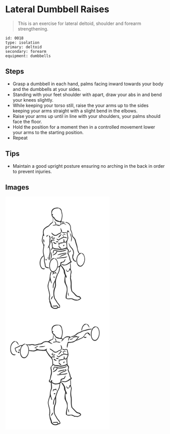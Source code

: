 # Lateral Dumbbell Raises
> This is an exercise for lateral deltoid, shoulder and forearm strengthening.

``` 
id: 0018 
type: isolation 
primary: deltoid 
secondary: forearm 
equipment: dumbbells 
``` 

## Steps

 - Grasp a dumbbell in each hand, palms facing inward towards your body and the dumbbells at your sides.
 - Standing with your feet shoulder with apart, draw your abs in and bend your knees slightly.
 - While keeping your torso still, raise the your arms up to the sides keeping your arms straight with a slight bend in the elbows.
 - Raise your arms up until in line with your shoulders, your palms should face the floor.
 - Hold the position for a moment then in a controlled movement lower your arms to the starting position.
 - Repeat

## Tips

 - Maintain a good upright posture ensuring no arching in the back in order to prevent injuries.

## Images

<svg width="328" height="275pt" viewBox="0 0 246 275" xmlns="http://www.w3.org/2000/svg"><g fill="#FFF"><path d="M0 0h246v275H0V0m108.86 36.03c.12 4.64-.18 10.01 3.66 13.38-.27 3.42.33 7.02-.76 10.3-2.2 1.77-4.79 3.12-6.56 5.38-1.33 1.37-2.26 3.34-4.23 3.91-3.68 1.3-6.66 3.91-9.5 6.5-3.08 3.41-2.61 8.32-2.28 12.56-1.4 5.2-2.81 10.51-2.77 15.95.01 5.27 4.96 9.54 3.59 14.95-1.42 6.62-1.7 13.64.36 20.16-5.42 2.52-7.76 8.48-8.83 13.99-.99 5.4.24 11.3 3.59 15.69 1.93 2.45 6.74 4.26 8.56.74-2.52-.02-5.54.26-7.32-1.94-3.85-4.49-3.94-11.03-2.76-16.53.79-4.51 3.75-8.08 7.25-10.82 1.75 5.14-.49 10.63 1.44 15.69 1.12 3.14.72 6.59 1.82 9.72 2.07 3.22 6.41 3.02 9.74 3.66-1.29-3.46-5.69-2.29-8.02-4.34-1.13-2.86-.56-6.15-1.75-9.03-.9-2.18-1.09-4.53-.86-6.86.68-6.57-2.8-12.63-2.8-19.15-.39-6.07 1.47-11.92 2.32-17.86-.43.33-1.3 1-1.74 1.33-1.06-4.1-3.67-8.02-2.85-12.42.49-2.97.84-5.96 1.28-8.93.89.27 1.76.56 2.64.89-.81-4.7-2.43-9.77-.49-14.39 2.62-3.88 6.87-6.13 10.92-8.21 3.16-3.19 6.11-6.61 9.68-9.38l.46.85c-.05-4.23.91-8.39.83-12.62 1.17 1.33 2.17 2.79 2.99 4.36 2.35 4.75 8.28 6.12 13.15 6.25.32 1.09.95 3.25 1.27 4.33-.83 1.16-1.73 2.27-2.66 3.36-2.64-1.09-5.43-1.73-8.29-1.71.91-3.77-2.44-6.33-4.32-9.12 1.17 3.05 2.26 6.15 3.72 9.08-2.73.55-5.45 1.17-8.12 2 3.5 1.75 7.15-1.1 10.77-.15 2.01.25 3.89 1.3 5.94 1.21 1.52-.73 2.57-2.13 3.64-3.38 2.38-.82 4.81-1.47 7.33-1.69 1.67 1.5 3.72 2.35 5.85 2.95-2.07-1.49-4.18-2.96-6.07-4.69-2.58.18-5.04 1-7.44 1.89-.03-1.38-.07-2.75-.12-4.12 3.06 1 6.31 1.78 9.49.75-2.52-1.37-5.49-1.22-8.23-1.74 1.41-3.78 2.02-7.79 2.63-11.75.82-5.17-1.3-10.13-2.07-15.16-2.18-5.77-9.54-6.56-14.8-5.52-4.8.61-9.25 4.67-9.28 9.68m32.39 25.18c7.27-.38 13.34 6.63 12.44 13.78-.6 3.57 1.75 6.47 2.71 9.71.8 2.29.51 4.77.89 7.13.83 3.38 3.95 5.36 5.69 8.2 1.65 3.04 2.18 6.49 3.16 9.76 1.38 4.69 3.21 9.29 3.79 14.18.7 3.77 1.6 8 4.62 10.65-4.44 3.35-6.04 9.03-6.45 14.34-.25 4.88.82 10.15 4.14 13.9 2.48 2.8 7.21 3.11 9.84.35 6.61-6.4 7.9-17.28 4.08-25.45-1.82-4.14-7.08-5.94-11.09-3.9-1.3-3.96-3.86-7.53-4-11.82-.2-6.2-3.08-11.8-4.17-17.83-.7-3.47-2.63-6.51-5.33-8.76-3.23-2.52-2.82-6.9-3.77-10.48-.62-3.42-3.12-6.35-2.7-9.96.14-3.39-.49-6.84-2.5-9.64-1.6-3.41-5.52-4.33-8.65-5.79-.9.55-1.79 1.1-2.7 1.63m-10.33 23.82c-3.59 1.06-6.71 3.02-9.84 4.96-4.86 2.36-8.44-2.5-11.96-4.98-.19 2.78 2.27 4.32 4.23 5.76 3.08 2.49 7.93 2.1 10.79-.54 1.87-1.8 4.5-2.18 6.74-3.33 1.52-1.67 2.21-3.88 3.18-5.89-1.01-2.53-2.04-5.06-3.53-7.35-.2 3.9 2.45 7.57.39 11.37m14.15.18c.42 4.65 2.49 9.13 1.83 13.84-.7 2.77-2.29 5.18-3.68 7.65-.72-.01-2.18-.01-2.91-.01-1.07-1.82-.18-6.28-2.89-6.49.49 2.61.63 5.28-.45 7.78-2.64.08-5.41-.18-7.78 1.23-1.4 1.02-2.75-.6-4.06-1.01.53 1.46 1 2.94 1.4 4.44l-1.46.24c1.07.78 2.16 1.54 3.25 2.29-.3-1.33-.61-2.66-.94-3.98 3.74-.86 7.73-.91 11.14-2.83 1.15-.64 2.43.26 3.62.4.48-.45 1.45-1.36 1.94-1.81.05 4.2.57 8.36 1.13 12.51-3.7 2.52-8.21 2.89-12.39 4.12-.46-.8-.89-1.61-1.3-2.43-2.37-1.69-4.08-4.05-6-6.18-.03 3.36 2.62 7.56 6.3 7.06-.73.52-1.46 1.04-2.19 1.55-5.65-1.93-12.33.09-17.23-3.93-.75-4.91-.06-10.22-2.86-14.65.51-.51 1.02-1.02 1.53-1.52 1.95-.06 3.91-.09 5.86-.06-.75-.87-1.5-1.74-2.26-2.61-1.5.83-3.13 1.14-4.8.7-.9.89-1.87 1.7-2.85 2.49 1.19 2.63 2.92 5.12 3.32 8.04.08 2.75.05 5.51.49 8.24-1.2 2.43-2.68 4.68-3.99 7.04 1.79-1.26 3.12-3.07 5.06-4.15-.17-.52-.5-1.56-.66-2.08 4.23 3.42 9.6 3.49 14.74 4.02 6.27 1.59 12.61-.57 18.55-2.48 1.12 1.18 2.3 2.31 3.51 3.4-.03 2.81-.64 5.55-1.17 8.29 2.15 4.18 4.22 8.51 4.88 13.21.16 2.16 1.4 3.95 2.27 5.86-4.15 2.21-7.42 6.09-12.2 7.03-3.26.82-6.4-.79-9.55-1.37 1.56 2.08 4.08 3.57 6.75 3.36 5.29 0 10.09-2.79 14.01-6.13.13 4.52.34 9.05.57 13.57-.48-.08-1.43-.24-1.91-.33-.61 2.3-1.13 4.78-2.9 6.52-3.07.19-4.14-3.17-5.68-5.19.63 2.21 1.17 4.64 2.88 6.31 3.44 1.35 5.65-2.46 6.96-4.98.96 2.06 2.56 4.19 1.82 6.6-1.4 4.65-1.1 9.52-1.71 14.28.84 5.3 2.01 10.62 1.47 16.04-.63 4.94.71 9.81 2.06 14.52 2.23 2.68 5.22 4.68 7.15 7.65 2.49 3.7 6.68 6.06 11.16 6.1.77 1.02 1.53 2.06 2.27 3.1-2.03 1.1-3.95 2.49-6.2 3.1-2.54-.24-5.08-.53-7.59-.96-2.72-1.02-5.31-2.87-8.36-2.52-3.32.33-6.7.87-9.94-.28-.1-3.92-.24-7.92.88-11.72 1.43-4.58 1.03-9.48.67-14.19-.19-3.31-2.27-6.04-3.34-9.08-1.28-5.36-1.8-10.9-1.07-16.38.45.94 1.36 2.82 1.81 3.75 1.25-1.94 1.38-4.32-.03-6.23-2.27-3.57-2.6-7.76-3.13-11.82-2.27-4.65-5.3-8.94-8.96-12.6.05-1.45.17-2.89.37-4.31.94-.76 2.01-1.33 3.04-1.96 4.88.51 6.31-4.97 7-8.75-1.69 2.01-3.11 4.24-4.39 6.52-2.49.5-4.9 1.27-7.29 2.09-.47 2.43-.34 4.99-1.18 7.32-1.6 1.51-3.68 2.37-5.55 3.48 1.1-6.07.85-12.97-3.13-18-1.57-2.25-4.56-2.35-6.93-3.2-7.05 2.88-10.07 11.19-9.97 18.32-.3 6.22 2.24 13.6 8.79 15.56-.36 2.25-.93 4.49-.88 6.79.56-1.14 1.1-2.29 1.61-3.45 1.81-.47 3.62-.96 5.42-1.5.77 1.09 1.63 2.12 2.58 3.07-.58-1.88-1.16-3.78-2.15-5.48-1.31.53-2.61 1.1-3.89 1.7-.68-.56-1.36-1.11-2.05-1.66 5.86-.49 8.88-6.33 10.47-11.31 1.4 0 2.81-.04 4.21-.11-1.02 4.51-1.37 9.34-3.8 13.4-3.46 5.56-4.65 12.12-7.15 18.1-1.77 3.4-3.94 6.75-4.31 10.67-.21 2.69-1.21 5.81.73 8.11.87-5.28.45-10.93 3.67-15.55.17 3.51.95 7.13-.03 10.6-.88 3.4-2.93 6.46-3.16 10.02-.47 5.34-.54 10.83 1.02 16.01.75 3.46 3.25 6.1 4.93 9.12 2.35 4.63 6.7 7.91 8.62 12.83-1.04.27-2.08.5-3.14.68-1.66-1.44-2.58-4.75-5.38-3.52-2.94.96-6.46-.67-8.9 1.65 3.57.74 7.18.43 10.77.12l1.68 2.04c-3.98 3-10.16 2.66-13.16-1.55-1.16-2.92-1.28-6.19-2.71-9.03-1.31-3.93-3.55-7.96-2.51-12.21 1.64-7.58-1.38-14.98-2.99-22.28-1.49-6.57.92-13.15 3.52-19.1 1.48 2.82 1.94 6.3 4.47 8.47-1.35-5.37-3.08-10.65-3.76-16.16.26-3.9 1.79-7.53 2.79-11.26-.37-.16-1.13-.49-1.51-.65-2.54 5.57-2.59 11.74-3.25 17.71-1.61 5.32-3.9 10.52-4.5 16.11.45 6.82 3.27 13.23 3.97 20.02.56 4.95-2.15 9.94.43 14.63-.96 3.75 2.22 6.64 2.53 10.21.24 2.14.43 4.68 2.49 5.92 4.16 3.58 11.4 4.77 15.6.71 1.4-.17 2.8-.35 4.2-.54.09-1.57.13-3.15.12-4.73-1.82-2.68-3.64-5.35-5.89-7.69-2-3.22-3.91-6.51-6.01-9.67-2.65-8.44-2.15-18.03 1.5-26.11 1.88-5.35-.18-11.09.88-16.55 1.02-4.58 2.68-9 4.19-13.41 3.23-4.68 4.95-10.22 5.14-15.9-.21-1.82.96-3.19 1.97-4.55 2.3 2.67 4.03 5.76 5.91 8.74 1.9 2.89.69 6.68 2.25 9.72.79 1.98 2.41 3.92 1.65 6.18-.96 4.43-1.19 8.97-1.23 13.49 1.34 5.04 5.09 9.24 5.48 14.58 1.48 8.14-3.46 15.73-2.16 23.92 3.17 2.58 7.24 2.29 11.06 1.86 4.45-.79 7.57 3.62 11.95 3.28 4.92.74 10.71-.87 13.46-5.26-1.18-1.56-2.24-3.26-3.81-4.47-2.3-.64-4.93-.46-6.83-2.14-3.78-2.85-6.15-7.18-10.2-9.75-3.54-9.18-.29-19.34-3.03-28.67-.81-2.31-.47-4.76.06-7.08-1.19-3.01.34-5.91.94-8.85.74-3.12-1.97-5.71-1.75-8.78.19-4.68-.09-9.37-.93-13.97 1.11-.62 2.22-1.24 3.33-1.87-.94-1.49-1.93-2.95-3.03-4.32-.57-6.01-3.64-11.28-5.34-16.97.2-2.41 1.64-4.68 1.07-7.13-.61-1.72-2.36-2.74-3.01-4.43-1.06-4.4-.91-8.97-.87-13.47-.05-3.56 2.16-6.59 2.88-9.99-.37-4.78-2.4-9.36-1.95-14.24 1.62-.79 3.31.48 4.96.68-1.44-1.89-3.09-3.64-4.15-5.78-.79 2.24-1.67 4.45-2.69 6.6m-11.05-2.19c1.05 4.98 7.68 2.53 10.97 1.36-1.94-1.4-4.17-.18-6.19.25-1.58-.58-3.15-1.2-4.78-1.61m18.89 2.5c-.23 5.03 3.91 9.23 2.84 14.28-.28 2.24-.52 4.49-.51 6.75 4.4-6.7.91-14.67-2.33-21.03m-14.26 2.95c-1.23.92-2.52 1.77-3.9 2.45.68.42 1.36.84 2.04 1.27.14.82.42 2.48.56 3.31-2.38.88-5.07 1.2-6.83 3.24-.55.11-1.65.32-2.2.42-.42.61-1.26 1.84-1.68 2.45-2.01-.83-3.95-1.83-5.95-2.69 1.05 2.49 3.33 3.88 5.81 4.63 1.32-1.74 3.08-2.99 5.08-3.85 2.15-1.14 4.5-1.83 6.67-2.93 2.78.27 5.53.67 8.2 1.51-1.5-3.03-4.91-3.16-7.87-2.91-.28-1.76-1.2-3.29-2.23-4.71 2.18-1.16 4.48-1.22 6.77-.33-.83-.74-1.66-1.49-2.49-2.24-.49.09-1.49.28-1.98.38m-14.4 8.54c1.52-.62 2.96-1.41 4.43-2.16 1.26-2.29 2.94-4.31 4.62-6.31-4.7.35-5.89 5.77-9.05 8.47m-26.56-5.3c-.25 1.16-.45 2.33-.6 3.51 1.73-1.56 3.51-3.05 5.12-4.74-1.53.31-3.09.58-4.52 1.23m7.18 6.34c-.37 3.31-.61 6.63-.36 9.97.59 5.24-3.78 9.3-3.83 14.45.56-.87 1.68-2.6 2.24-3.47 2.51 6.01 2.84 13.03.55 19.16-1.24 4.45-.27 9.76 2.89 13.22-.27-3.48-1.64-6.8-1.57-10.31.45-3.38 2.09-6.58 1.81-10.06.14-4.76-.98-9.41-2.58-13.86 1.53-3.42 2.06-7.16 3.25-10.69-.3-.44-.9-1.3-1.2-1.73.32-4.27 2.04-9.94-2.03-12.99-2.27 1.87 1.42 4.05.83 6.31m3.99-3.09l.28 2.87c2.76 1.59 5.84 1.37 8.8.51-.58-.58-1.16-1.16-1.74-1.73-2.37 1.2-5.23 1.02-6.44-1.7.73-.11 2.19-.34 2.92-.45-.18-.39-.55-1.16-.74-1.55-1.03.68-2.06 1.37-3.08 2.05M91.37 108.6c1.43-3.07 1.02-6.52-1.78-8.68.21 2.94.17 6.1 1.78 8.68m27.52-2.75c1.16.88 2.38 2.02 3.97 1.88 1.39-.26 2.04-1.69 2.9-2.63-2.29.23-4.59.46-6.87.75m2.36 5.02a107.98 107.98 0 0 1-7.74-4.29c-.17 3.79 4.65 6.29 7.74 4.29m31.26 6.73c2.22 3.12 5.29 5.69 6.86 9.26 1.21 3.16 1.44 6.61 1.02 9.94-.42-.11-1.28-.35-1.71-.47.39 2.24-.29 4.46-.35 6.69.25 2.04 1.08 3.95 1.81 5.86.72 2.87 4.03 3.48 5.87 5.45.47-.8.95-1.6 1.42-2.4-1.41-.54-2.83-1.06-4.26-1.54-.96-2.2-1.92-4.4-3.07-6.5.52-4.35 2.64-8.48 1.94-12.94-.11-4.5-2.87-8.25-5.77-11.44-3.09-2.93-4.14-7.24-6.68-10.58.56 3 1.56 5.94 2.92 8.67m-15.01-3.16c-1.12.6-.89 3.4.71 2.24 2.07-.83 1.42-4.67-.71-2.24m-13.65 13.15c-3.03-.82-6.05-1.71-9.14-2.33-1.27 3-3.32 6.25-1.71 9.53.76-2.68 1.55-5.36 2.68-7.92 1.89.59 3.78 1.14 5.67 1.7-1.1 5.29-6.59 6.9-10.33 9.88 5.08-.36 11.15-3.62 11.62-9.26 3.68.84 7.51 1.14 11.23.4 4.17-.89 9.01-1.4 11.58-5.28-6.81 2.69-14.26 4.67-21.6 3.28m26.07 4.78c2.09-1.46 5.16-2.64 5.3-5.58-2.42 1.13-4.54 2.93-5.3 5.58m-42.29-2.26c.27 6.31-.36 12.61-.29 18.91 2.48-4.33 2.24-9.38 1.91-14.18a9.814 9.814 0 0 0-1.62-4.73m22.82 4.56c-2.6.74-5.42 1.35-7.28 3.5 5.71-.86 11.16-3.09 16.91-3.66 1.67-.31 4.12.52 4.72-1.86-4.86-.1-9.67.81-14.35 2.02m-3.08 8.3c2.79-.91 5.25-2.56 7.95-3.67 3.28-1.46 6.87-2.31 9.76-4.54-6.42.88-13.24 3.32-17.71 8.21m-6.11 1.78c.16.34.48 1.03.64 1.38 6.71-.64 13.46-1.09 20.13-2.13 2.08-.09 3.42-1.81 4.86-3.06-8.34 2.45-17.09 2.51-25.63 3.81m-18.75 5.39c-.17-2.95-.57-5.89-1.28-8.76-1.13 3.02-.5 6.14 1.28 8.76m-6.72-2.97c-.78.92-.67 2.86.53 3.38 1.91-.11 1.41-4.28-.53-3.38m-18.57 5.1c.59.49.59.49 0 0m36.3 36.51c.06 3.31 3.27 2.23 5.15 1.21-1.69-.5-3.42-.87-5.15-1.21m35 37.22c-.99 3.08-.84 6.53 1.94 8.6-.33-1.53-.73-3.03-1.14-4.53-.03-1.4-.16-2.81-.8-4.07m-41.26 17.14c2.12-1.23 3.62-3.17 4.23-5.56.53-1 1.04-2.01 1.54-3.02-3.72 1.15-4.39 5.45-5.77 8.58z"/><path d="M113.68 30.7c3.56-3.31 8.74-3.27 13.3-3.09 1.64 1.54 3.53 2.92 4.63 4.93.79 2.47 1 5.07 1.65 7.57 1.39 4.58-.03 9.3-.94 13.82-.26 2.64-3.21 5-5.76 3.51-3.25-1.47-7.48-2.24-9.05-5.86-1.14-2.87-4.29-3.92-6.2-6.15.56-1.44 1.14-2.87 1.71-4.31-.7.11-2.1.35-2.8.47-.25-3.87.27-8.27 3.46-10.89zM172.33 139.39c1.77-2.8 4.82-4.28 7.55-5.95 2.25 1.66 4.77 3.33 5.73 6.11 2.48 6.41 1.74 14.19-2.21 19.87-1.66 2.21-4.35 4.51-7.31 3.62-4.1-1.55-6.06-6.04-6.33-10.16-.34-4.59.1-9.5 2.57-13.49zM115.44 145.68c2.39 1.54 4.98 3.13 6.08 5.9 2.54 5.76 2.12 12.7-.46 18.38-1.68 3.62-5.6 7.3-9.89 5.87-4.07-1.91-5.41-6.77-5.83-10.88-.22-4.6.56-9.45 3.05-13.39 1.67-2.67 4.46-4.25 7.05-5.88z"/></g><g fill="#333"><path d="M108.86 36.03c.03-5.01 4.48-9.07 9.28-9.68 5.26-1.04 12.62-.25 14.8 5.52.77 5.03 2.89 9.99 2.07 15.16-.61 3.96-1.22 7.97-2.63 11.75 2.74.52 5.71.37 8.23 1.74-3.18 1.03-6.43.25-9.49-.75.05 1.37.09 2.74.12 4.12 2.4-.89 4.86-1.71 7.44-1.89 1.89 1.73 4 3.2 6.07 4.69-2.13-.6-4.18-1.45-5.85-2.95-2.52.22-4.95.87-7.33 1.69-1.07 1.25-2.12 2.65-3.64 3.38-2.05.09-3.93-.96-5.94-1.21-3.62-.95-7.27 1.9-10.77.15 2.67-.83 5.39-1.45 8.12-2-1.46-2.93-2.55-6.03-3.72-9.08 1.88 2.79 5.23 5.35 4.32 9.12 2.86-.02 5.65.62 8.29 1.71.93-1.09 1.83-2.2 2.66-3.36-.32-1.08-.95-3.24-1.27-4.33-4.87-.13-10.8-1.5-13.15-6.25-.82-1.57-1.82-3.03-2.99-4.36.08 4.23-.88 8.39-.83 12.62l-.46-.85c-3.57 2.77-6.52 6.19-9.68 9.38-4.05 2.08-8.3 4.33-10.92 8.21-1.94 4.62-.32 9.69.49 14.39-.88-.33-1.75-.62-2.64-.89-.44 2.97-.79 5.96-1.28 8.93-.82 4.4 1.79 8.32 2.85 12.42.44-.33 1.31-1 1.74-1.33-.85 5.94-2.71 11.79-2.32 17.86 0 6.52 3.48 12.58 2.8 19.15-.23 2.33-.04 4.68.86 6.86 1.19 2.88.62 6.17 1.75 9.03 2.33 2.05 6.73.88 8.02 4.34-3.33-.64-7.67-.44-9.74-3.66-1.1-3.13-.7-6.58-1.82-9.72-1.93-5.06.31-10.55-1.44-15.69-3.5 2.74-6.46 6.31-7.25 10.82-1.18 5.5-1.09 12.04 2.76 16.53 1.78 2.2 4.8 1.92 7.32 1.94-1.82 3.52-6.63 1.71-8.56-.74-3.35-4.39-4.58-10.29-3.59-15.69 1.07-5.51 3.41-11.47 8.83-13.99-2.06-6.52-1.78-13.54-.36-20.16 1.37-5.41-3.58-9.68-3.59-14.95-.04-5.44 1.37-10.75 2.77-15.95-.33-4.24-.8-9.15 2.28-12.56 2.84-2.59 5.82-5.2 9.5-6.5 1.97-.57 2.9-2.54 4.23-3.91 1.77-2.26 4.36-3.61 6.56-5.38 1.09-3.28.49-6.88.76-10.3-3.84-3.37-3.54-8.74-3.66-13.38m4.82-5.33c-3.19 2.62-3.71 7.02-3.46 10.89.7-.12 2.1-.36 2.8-.47-.57 1.44-1.15 2.87-1.71 4.31 1.91 2.23 5.06 3.28 6.2 6.15 1.57 3.62 5.8 4.39 9.05 5.86 2.55 1.49 5.5-.87 5.76-3.51.91-4.52 2.33-9.24.94-13.82-.65-2.5-.86-5.1-1.65-7.57-1.1-2.01-2.99-3.39-4.63-4.93-4.56-.18-9.74-.22-13.3 3.09z"/><path d="M141.25 61.21c.91-.53 1.8-1.08 2.7-1.63 3.13 1.46 7.05 2.38 8.65 5.79 2.01 2.8 2.64 6.25 2.5 9.64-.42 3.61 2.08 6.54 2.7 9.96.95 3.58.54 7.96 3.77 10.48 2.7 2.25 4.63 5.29 5.33 8.76 1.09 6.03 3.97 11.63 4.17 17.83.14 4.29 2.7 7.86 4 11.82 4.01-2.04 9.27-.24 11.09 3.9 3.82 8.17 2.53 19.05-4.08 25.45-2.63 2.76-7.36 2.45-9.84-.35-3.32-3.75-4.39-9.02-4.14-13.9.41-5.31 2.01-10.99 6.45-14.34-3.02-2.65-3.92-6.88-4.62-10.65-.58-4.89-2.41-9.49-3.79-14.18-.98-3.27-1.51-6.72-3.16-9.76-1.74-2.84-4.86-4.82-5.69-8.2-.38-2.36-.09-4.84-.89-7.13-.96-3.24-3.31-6.14-2.71-9.71.9-7.15-5.17-14.16-12.44-13.78m31.08 78.18c-2.47 3.99-2.91 8.9-2.57 13.49.27 4.12 2.23 8.61 6.33 10.16 2.96.89 5.65-1.41 7.31-3.62 3.95-5.68 4.69-13.46 2.21-19.87-.96-2.78-3.48-4.45-5.73-6.11-2.73 1.67-5.78 3.15-7.55 5.95zM130.92 85.03c2.06-3.8-.59-7.47-.39-11.37 1.49 2.29 2.52 4.82 3.53 7.35-.97 2.01-1.66 4.22-3.18 5.89-2.24 1.15-4.87 1.53-6.74 3.33-2.86 2.64-7.71 3.03-10.79.54-1.96-1.44-4.42-2.98-4.23-5.76 3.52 2.48 7.1 7.34 11.96 4.98 3.13-1.94 6.25-3.9 9.84-4.96z"/><path d="M145.07 85.21c1.02-2.15 1.9-4.36 2.69-6.6 1.06 2.14 2.71 3.89 4.15 5.78-1.65-.2-3.34-1.47-4.96-.68-.45 4.88 1.58 9.46 1.95 14.24-.72 3.4-2.93 6.43-2.88 9.99-.04 4.5-.19 9.07.87 13.47.65 1.69 2.4 2.71 3.01 4.43.57 2.45-.87 4.72-1.07 7.13 1.7 5.69 4.77 10.96 5.34 16.97 1.1 1.37 2.09 2.83 3.03 4.32-1.11.63-2.22 1.25-3.33 1.87.84 4.6 1.12 9.29.93 13.97-.22 3.07 2.49 5.66 1.75 8.78-.6 2.94-2.13 5.84-.94 8.85-.53 2.32-.87 4.77-.06 7.08 2.74 9.33-.51 19.49 3.03 28.67 4.05 2.57 6.42 6.9 10.2 9.75 1.9 1.68 4.53 1.5 6.83 2.14 1.57 1.21 2.63 2.91 3.81 4.47-2.75 4.39-8.54 6-13.46 5.26-4.38.34-7.5-4.07-11.95-3.28-3.82.43-7.89.72-11.06-1.86-1.3-8.19 3.64-15.78 2.16-23.92-.39-5.34-4.14-9.54-5.48-14.58.04-4.52.27-9.06 1.23-13.49.76-2.26-.86-4.2-1.65-6.18-1.56-3.04-.35-6.83-2.25-9.72-1.88-2.98-3.61-6.07-5.91-8.74-1.01 1.36-2.18 2.73-1.97 4.55-.19 5.68-1.91 11.22-5.14 15.9-1.51 4.41-3.17 8.83-4.19 13.41-1.06 5.46 1 11.2-.88 16.55-3.65 8.08-4.15 17.67-1.5 26.11 2.1 3.16 4.01 6.45 6.01 9.67 2.25 2.34 4.07 5.01 5.89 7.69.01 1.58-.03 3.16-.12 4.73-1.4.19-2.8.37-4.2.54-4.2 4.06-11.44 2.87-15.6-.71-2.06-1.24-2.25-3.78-2.49-5.92-.31-3.57-3.49-6.46-2.53-10.21-2.58-4.69.13-9.68-.43-14.63-.7-6.79-3.52-13.2-3.97-20.02.6-5.59 2.89-10.79 4.5-16.11.66-5.97.71-12.14 3.25-17.71.38.16 1.14.49 1.51.65-1 3.73-2.53 7.36-2.79 11.26.68 5.51 2.41 10.79 3.76 16.16-2.53-2.17-2.99-5.65-4.47-8.47-2.6 5.95-5.01 12.53-3.52 19.1 1.61 7.3 4.63 14.7 2.99 22.28-1.04 4.25 1.2 8.28 2.51 12.21 1.43 2.84 1.55 6.11 2.71 9.03 3 4.21 9.18 4.55 13.16 1.55l-1.68-2.04c-3.59.31-7.2.62-10.77-.12 2.44-2.32 5.96-.69 8.9-1.65 2.8-1.23 3.72 2.08 5.38 3.52 1.06-.18 2.1-.41 3.14-.68-1.92-4.92-6.27-8.2-8.62-12.83-1.68-3.02-4.18-5.66-4.93-9.12-1.56-5.18-1.49-10.67-1.02-16.01.23-3.56 2.28-6.62 3.16-10.02.98-3.47.2-7.09.03-10.6-3.22 4.62-2.8 10.27-3.67 15.55-1.94-2.3-.94-5.42-.73-8.11.37-3.92 2.54-7.27 4.31-10.67 2.5-5.98 3.69-12.54 7.15-18.1 2.43-4.06 2.78-8.89 3.8-13.4-1.4.07-2.81.11-4.21.11-1.59 4.98-4.61 10.82-10.47 11.31.69.55 1.37 1.1 2.05 1.66 1.28-.6 2.58-1.17 3.89-1.7.99 1.7 1.57 3.6 2.15 5.48-.95-.95-1.81-1.98-2.58-3.07-1.8.54-3.61 1.03-5.42 1.5a89.87 89.87 0 0 1-1.61 3.45c-.05-2.3.52-4.54.88-6.79-6.55-1.96-9.09-9.34-8.79-15.56-.1-7.13 2.92-15.44 9.97-18.32 2.37.85 5.36.95 6.93 3.2 3.98 5.03 4.23 11.93 3.13 18 1.87-1.11 3.95-1.97 5.55-3.48.84-2.33.71-4.89 1.18-7.32 2.39-.82 4.8-1.59 7.29-2.09 1.28-2.28 2.7-4.51 4.39-6.52-.69 3.78-2.12 9.26-7 8.75-1.03.63-2.1 1.2-3.04 1.96-.2 1.42-.32 2.86-.37 4.31 3.66 3.66 6.69 7.95 8.96 12.6.53 4.06.86 8.25 3.13 11.82 1.41 1.91 1.28 4.29.03 6.23-.45-.93-1.36-2.81-1.81-3.75-.73 5.48-.21 11.02 1.07 16.38 1.07 3.04 3.15 5.77 3.34 9.08.36 4.71.76 9.61-.67 14.19-1.12 3.8-.98 7.8-.88 11.72 3.24 1.15 6.62.61 9.94.28 3.05-.35 5.64 1.5 8.36 2.52 2.51.43 5.05.72 7.59.96 2.25-.61 4.17-2 6.2-3.1-.74-1.04-1.5-2.08-2.27-3.1-4.48-.04-8.67-2.4-11.16-6.1-1.93-2.97-4.92-4.97-7.15-7.65-1.35-4.71-2.69-9.58-2.06-14.52.54-5.42-.63-10.74-1.47-16.04.61-4.76.31-9.63 1.71-14.28.74-2.41-.86-4.54-1.82-6.6-1.31 2.52-3.52 6.33-6.96 4.98-1.71-1.67-2.25-4.1-2.88-6.31 1.54 2.02 2.61 5.38 5.68 5.19 1.77-1.74 2.29-4.22 2.9-6.52.48.09 1.43.25 1.91.33-.23-4.52-.44-9.05-.57-13.57-3.92 3.34-8.72 6.13-14.01 6.13-2.67.21-5.19-1.28-6.75-3.36 3.15.58 6.29 2.19 9.55 1.37 4.78-.94 8.05-4.82 12.2-7.03-.87-1.91-2.11-3.7-2.27-5.86-.66-4.7-2.73-9.03-4.88-13.21.53-2.74 1.14-5.48 1.17-8.29a62.572 62.572 0 0 1-3.51-3.4c-5.94 1.91-12.28 4.07-18.55 2.48-5.14-.53-10.51-.6-14.74-4.02.16.52.49 1.56.66 2.08-1.94 1.08-3.27 2.89-5.06 4.15 1.31-2.36 2.79-4.61 3.99-7.04-.44-2.73-.41-5.49-.49-8.24-.4-2.92-2.13-5.41-3.32-8.04.98-.79 1.95-1.6 2.85-2.49 1.67.44 3.3.13 4.8-.7.76.87 1.51 1.74 2.26 2.61-1.95-.03-3.91 0-5.86.06-.51.5-1.02 1.01-1.53 1.52 2.8 4.43 2.11 9.74 2.86 14.65 4.9 4.02 11.58 2 17.23 3.93.73-.51 1.46-1.03 2.19-1.55-3.68.5-6.33-3.7-6.3-7.06 1.92 2.13 3.63 4.49 6 6.18.41.82.84 1.63 1.3 2.43 4.18-1.23 8.69-1.6 12.39-4.12-.56-4.15-1.08-8.31-1.13-12.51-.49.45-1.46 1.36-1.94 1.81-1.19-.14-2.47-1.04-3.62-.4-3.41 1.92-7.4 1.97-11.14 2.83.33 1.32.64 2.65.94 3.98-1.09-.75-2.18-1.51-3.25-2.29l1.46-.24c-.4-1.5-.87-2.98-1.4-4.44 1.31.41 2.66 2.03 4.06 1.01 2.37-1.41 5.14-1.15 7.78-1.23 1.08-2.5.94-5.17.45-7.78 2.71.21 1.82 4.67 2.89 6.49.73 0 2.19 0 2.91.01 1.39-2.47 2.98-4.88 3.68-7.65.66-4.71-1.41-9.19-1.83-13.84m-29.63 60.47c-2.59 1.63-5.38 3.21-7.05 5.88-2.49 3.94-3.27 8.79-3.05 13.39.42 4.11 1.76 8.97 5.83 10.88 4.29 1.43 8.21-2.25 9.89-5.87 2.58-5.68 3-12.62.46-18.38-1.1-2.77-3.69-4.36-6.08-5.9z"/><path d="M134.02 83.02c1.63.41 3.2 1.03 4.78 1.61 2.02-.43 4.25-1.65 6.19-.25-3.29 1.17-9.92 3.62-10.97-1.36zM152.91 85.52c3.24 6.36 6.73 14.33 2.33 21.03-.01-2.26.23-4.51.51-6.75 1.07-5.05-3.07-9.25-2.84-14.28zM138.65 88.47c.49-.1 1.49-.29 1.98-.38.83.75 1.66 1.5 2.49 2.24-2.29-.89-4.59-.83-6.77.33 1.03 1.42 1.95 2.95 2.23 4.71 2.96-.25 6.37-.12 7.87 2.91-2.67-.84-5.42-1.24-8.2-1.51-2.17 1.1-4.52 1.79-6.67 2.93-2 .86-3.76 2.11-5.08 3.85-2.48-.75-4.76-2.14-5.81-4.63 2 .86 3.94 1.86 5.95 2.69.42-.61 1.26-1.84 1.68-2.45.55-.1 1.65-.31 2.2-.42 1.76-2.04 4.45-2.36 6.83-3.24-.14-.83-.42-2.49-.56-3.31-.68-.43-1.36-.85-2.04-1.27 1.38-.68 2.67-1.53 3.9-2.45z"/><path d="M124.25 97.01c3.16-2.7 4.35-8.12 9.05-8.47-1.68 2-3.36 4.02-4.62 6.31-1.47.75-2.91 1.54-4.43 2.16zM97.69 91.71c1.43-.65 2.99-.92 4.52-1.23-1.61 1.69-3.39 3.18-5.12 4.74.15-1.18.35-2.35.6-3.51zM104.87 98.05c.59-2.26-3.1-4.44-.83-6.31 4.07 3.05 2.35 8.72 2.03 12.99.3.43.9 1.29 1.2 1.73-1.19 3.53-1.72 7.27-3.25 10.69 1.6 4.45 2.72 9.1 2.58 13.86.28 3.48-1.36 6.68-1.81 10.06-.07 3.51 1.3 6.83 1.57 10.31-3.16-3.46-4.13-8.77-2.89-13.22 2.29-6.13 1.96-13.15-.55-19.16-.56.87-1.68 2.6-2.24 3.47.05-5.15 4.42-9.21 3.83-14.45-.25-3.34-.01-6.66.36-9.97zM108.86 94.96c1.02-.68 2.05-1.37 3.08-2.05.19.39.56 1.16.74 1.55-.73.11-2.19.34-2.92.45 1.21 2.72 4.07 2.9 6.44 1.7.58.57 1.16 1.15 1.74 1.73-2.96.86-6.04 1.08-8.8-.51l-.28-2.87zM91.37 108.6c-1.61-2.58-1.57-5.74-1.78-8.68 2.8 2.16 3.21 5.61 1.78 8.68zM118.89 105.85c2.28-.29 4.58-.52 6.87-.75-.86.94-1.51 2.37-2.9 2.63-1.59.14-2.81-1-3.97-1.88zM121.25 110.87c-3.09 2-7.91-.5-7.74-4.29 2.52 1.53 5.1 2.97 7.74 4.29zM152.51 117.6a33.2 33.2 0 0 1-2.92-8.67c2.54 3.34 3.59 7.65 6.68 10.58 2.9 3.19 5.66 6.94 5.77 11.44.7 4.46-1.42 8.59-1.94 12.94 1.15 2.1 2.11 4.3 3.07 6.5 1.43.48 2.85 1 4.26 1.54-.47.8-.95 1.6-1.42 2.4-1.84-1.97-5.15-2.58-5.87-5.45-.73-1.91-1.56-3.82-1.81-5.86.06-2.23.74-4.45.35-6.69.43.12 1.29.36 1.71.47.42-3.33.19-6.78-1.02-9.94-1.57-3.57-4.64-6.14-6.86-9.26zM137.5 114.44c2.13-2.43 2.78 1.41.71 2.24-1.6 1.16-1.83-1.64-.71-2.24zM123.85 127.59c7.34 1.39 14.79-.59 21.6-3.28-2.57 3.88-7.41 4.39-11.58 5.28-3.72.74-7.55.44-11.23-.4-.47 5.64-6.54 8.9-11.62 9.26 3.74-2.98 9.23-4.59 10.33-9.88-1.89-.56-3.78-1.11-5.67-1.7-1.13 2.56-1.92 5.24-2.68 7.92-1.61-3.28.44-6.53 1.71-9.53 3.09.62 6.11 1.51 9.14 2.33z"/><path d="M149.92 132.37c.76-2.65 2.88-4.45 5.3-5.58-.14 2.94-3.21 4.12-5.3 5.58zM107.63 130.11a9.814 9.814 0 0 1 1.62 4.73c.33 4.8.57 9.85-1.91 14.18-.07-6.3.56-12.6.29-18.91zM130.45 134.67c4.68-1.21 9.49-2.12 14.35-2.02-.6 2.38-3.05 1.55-4.72 1.86-5.75.57-11.2 2.8-16.91 3.66 1.86-2.15 4.68-2.76 7.28-3.5zM127.37 142.97c4.47-4.89 11.29-7.33 17.71-8.21-2.89 2.23-6.48 3.08-9.76 4.54-2.7 1.11-5.16 2.76-7.95 3.67zM121.26 144.75c8.54-1.3 17.29-1.36 25.63-3.81-1.44 1.25-2.78 2.97-4.86 3.06-6.67 1.04-13.42 1.49-20.13 2.13-.16-.35-.48-1.04-.64-1.38zM102.51 150.14c-1.78-2.62-2.41-5.74-1.28-8.76.71 2.87 1.11 5.81 1.28 8.76zM95.79 147.17c1.94-.9 2.44 3.27.53 3.38-1.2-.52-1.31-2.46-.53-3.38zM77.22 152.27c.59.49.59.49 0 0zM113.52 188.78c1.73.34 3.46.71 5.15 1.21-1.88 1.02-5.09 2.1-5.15-1.21zM148.52 226c.64 1.26.77 2.67.8 4.07.41 1.5.81 3 1.14 4.53-2.78-2.07-2.93-5.52-1.94-8.6zM107.26 243.14c1.38-3.13 2.05-7.43 5.77-8.58-.5 1.01-1.01 2.02-1.54 3.02-.61 2.39-2.11 4.33-4.23 5.56z"/></g></svg>
<svg width="328" height="275pt" viewBox="0 0 246 275" xmlns="http://www.w3.org/2000/svg"><g fill="#FFF"><path d="M0 0h246v275H0V0m186.44 26.28c-4.63 3.51-6.57 9.7-6.62 15.33 2.39-2.74 1.96-6.74 3.97-9.71 1.38-2.98 4.21-4.88 7.3-5.78 4.34.69 5.3 5.49 7.98 8.23-.65-3-1.73-6.27-4.43-8.03-2.58-1.1-5.83-2.09-8.2-.04m-74.82 5.21c-3.19 3.86-1.87 9.14-1.39 13.65.23 2.14 2.05 3.57 3.24 5.2-.28 3.04-.45 6.1-1.16 9.07-.64 2.1-3.25 2.23-4.93 3.1-2.16.64-3.77 2.26-5.4 3.72-3.86-.25-8.08-.97-11.58 1.15-2.83 1.33-4.95 4.39-8.32 4.29-4.23 0-7.95 2.51-12.19 2.51-2.95-.51-5.89-1.79-8.92-.95-3.31.8-6.71.44-10.07.48-1.92-.63-3.87-1.19-5.8-1.78-1.88.9-3.68 1.97-5.31 3.28-2.39-.14-4.85.29-6.8 1.75-3.21 2.35-7.04 3.51-10.57 5.26.28 3.72 1.74 7.21 3.97 10.18.49-.49.97-.98 1.45-1.47-2.57-1.84-3.16-5-4.04-7.83 4.62-1.89 9.18-3.94 13.3-6.8.35.55.69 1.12 1.02 1.68-3.98 6.09-4.23 14.2-2.08 20.98 1.24 4.52 6.06 8.7 10.89 6.7 6.48-2.98 8.51-10.68 9.07-17.18 3.11 1.42 6.68 1 10 1.59 4.57.69 8.38-3.48 12.95-2.2 5.52.34 11.1 1.27 16.6.37 3.38 5.02 5.89 10.72 10.16 15.11 2.39 2.42 4.67 5.25 5.34 8.67.09 2.99.18 5.98.31 8.98-.98 3.26-4.95 5.3-4.45 9.02.22 2.71 1.29 5.3 1.26 8.05.14 5.13-2.22 9.9-2.29 15.02.07 2.89-2.45 4.8-3.33 7.38 1.8 1.29 3.41 5.23 5.8 2.46-1.54 5.71 1.32 11.74-1.15 17.26-1.77 4.76-1.64 9.9-2.38 14.86-1.54 4.99-3.65 9.89-4.15 15.13-.24 6.48 2.76 12.48 3.48 18.83.56 3.75.04 7.57-.72 11.25.68 2.25 1.38 4.51 1.41 6.88.03 2.88 2.06 5.21 2.54 7.99-.13 8.64 12.21 11.85 18.19 7.09 1.79-.15 3.38-.91 4.76-2.03-.26-3.53-2.37-6.43-4.67-8.94-2.76-2.78-4.13-6.53-6.3-9.72-2.32-3.35-2.76-7.56-2.93-11.51.25-4.67.2-9.53 2.12-13.88 3.41-7.12-.17-15.31 2.55-22.62 1.69-4.39 2.57-9.16 5.28-13.08 2.63-4.37 3-9.64 3.27-14.61.87-.97 1.74-1.95 2.6-2.93 1.38 3.06 3.08 5.96 4.98 8.73 1.93 2.45 1.35 5.73 1.86 8.61.66 2.01 1.85 3.8 2.56 5.8-.9 5.23-1.78 10.5-1.49 15.84 1.37 4.5 4.73 8.21 5.34 12.98 2.14 8.38-3.51 16.23-2.01 24.66 1.49.77 2.94 1.72 4.6 2.1 2.94.48 5.89-.95 8.81-.3 2.42.82 4.63 2.12 6.95 3.16 3.12-.77 6.39 1.39 9.3-.41 1.88-1.01 4.47-1.33 5.52-3.41 1.47-2.19-1.31-4.23-2.85-5.51-2.58-.6-5.4-.82-7.4-2.8-3.3-3.01-6.02-6.62-9.56-9.39-3.38-7.89-.87-16.78-2.27-25.05-1.36-6.16-1.3-12.69.21-18.81.91-3.2-1.92-5.92-1.55-9.1.17-4.57-.16-9.14-.85-13.66.87-.45 1.73-.89 2.6-1.33-.03-.6-.09-1.8-.13-2.4-1.07-1.19-2.46-2.34-2.56-4.07-.56-5.47-3.59-10.2-5.07-15.41.37-2.04 1.47-4.02 1.15-6.14-.02-2.24-2.1-3.47-3.09-5.26-.77-4.5-1.1-9.1-.83-13.66.22-3.67 2.81-6.76 2.83-10.44-.49-4.12-1.55-8.14-2.42-12.19-1.05-.36-2.09-.74-3.12-1.13-2.96 1.06-6.01 1.07-8.73-.63l-.58 1.68c1.49.51 2.9 1.51 4.52 1.51 2.3-.34 4.68-1.56 6.87-.19-.35 3.71 2.73 7.61.49 11.02-1.86-2.16-4.68-1.76-7.19-1.96-.29-1.52-1.08-2.82-2.05-4 .96-.59 1.92-1.18 2.89-1.77 1.31.26 2.63.5 3.95.71-1.26-.85-2.48-1.78-3.91-2.33-1.49 1.07-2.81 2.55-4.8 2.53 1.77 1.61 3.01 3.63 1.96 6.05-1.35.03-2.69.05-4.03.07-.37.44-1.1 1.3-1.46 1.74-1.84.72-3.37 1.96-4.96 3.09-2.09.52-3.5-1.72-5.14-2.63.02 3.21 3.07 4.16 5.68 4.63 1.72-2.01 4.19-3.03 6.37-4.41 1.71-.55 3.39-1.21 4.97-2.07 2.27.16 4.6.22 6.68 1.28l2.62.12c-1.66 3.11-2.6 9.38-7.33 8.43-.09-2.21-.91-4.27-1.85-6.24-.25 2.28-.48 4.56-.82 6.82-.47.26-1.43.78-1.91 1.04-3.79-.79-7.23 2.06-10.95.38.49.43 1.48 1.28 1.98 1.7-.35.92-.72 1.83-.96 2.79.87.75 1.78 1.47 2.72 2.14-.45-1.49-.91-2.97-1.41-4.43 2.25.89 4.31-.84 6.54-.9 2.23-.08 4.22-1.05 6.04-2.27.6.35 1.81 1.05 2.41 1.4.57-.64 1.71-1.93 2.28-2.57.08 1.43.25 4.28.34 5.71-.55.08-1.64.24-2.18.33.52.04 1.56.13 2.08.18.2 2.24.4 4.48.59 6.72-4.13 2.36-8.85 3.09-13.46 3.92-3.7-.06-7.27-1.43-11.01-1.29-2.94.28-5.46-1.31-7.98-2.56-.39-5.18-.08-10.71-3.17-15.2.33-.36.66-.71 1.01-1.06 2.27.27 4.57.31 6.86.4-.83-.95-1.67-1.89-2.52-2.82-1.46 1.09-3.06 1.56-4.77.52-.53.63-1.05 1.26-1.58 1.89-4.28-5.29-8.69-10.49-11.67-16.67.49-1.15.97-2.31 1.43-3.48-2.53.93-4.87 2.38-7.53 2.93-6.92-.01-14.38-.08-20.13-4.56 2.54-1.33 5.08-2.76 7.14-4.78-3.95.34-6.91 3.25-10.17 5.18.94-.15 1.88-.29 2.82-.43.99 1.24 2 2.47 3.02 3.69-2.85.98-5.62 3.1-8.79 2.43-2.89-.46-5.8-.67-8.72-.77-.59-4.43-1.54-8.91-4.14-12.64 2.67.73 5.55 1.85 8.27.65 3.24-1.62 6.41.8 9.69.88 3.49-.21 6.71-1.73 10.09-2.52 2.7-.5 5.81-.12 7.85-2.32 4.55-4.33 11.85-4.38 16.95-1.02 2.01 1.4 4.37 1.95 6.81 1.78-2.79-1.52-5.47-3.23-7.94-5.25 2.49-2.52 5.9-3.53 8.91-5.21 1.28-1.98.83-4.62 1.38-6.86.01-1.49.03-2.98.07-4.47 1.07 1.12 2.05 2.34 2.76 3.73 2.64 6.02 10.21 6.44 15.89 6.7 1 .61 2 1.22 3 1.82-1.5 1.43-3.25 2.54-5.06 3.51 1.29-.14 2.58-.34 3.87-.58 1.84-1.59 2.71-3.99 4.39-5.73 3.25-2.88 7.68-4.31 11.91-2.86-1.78 2.57-2.9 5.66-1.79 8.76 1.19-2.67 1.15-5.85 3.44-7.97l.94.86c.34-1.03.68-2.06 1.02-3.08-3.03-.36-6.08-1.48-9.14-.89-3.2.85-6.12 2.8-8.08 5.47-1.46-.04-3.33.6-4.2-.98 1.83-6.86 3.89-14.23 1.28-21.16-.23-4.16-1.81-8.81-6.22-10.14-5.59-1.12-12.74-1.34-16.59 3.69m99.75-.04c-3.87 1.22-6.01 5.03-7.45 8.55-2.5 6.93-2.6 15.14 1.4 21.54 1.74 2.8 5.29 4.36 8.49 3.28 3.78-1.35 5.94-5.06 7.35-8.59 2.44-6.61 2.58-14.38-.89-20.65-1.58-3.19-5.55-4.77-8.9-4.13m-20.33 7.44c-3.96 1.48-8.37 1.73-11.98 4.07-3.4 2.24-7.86 2.35-10.82 5.34-3.25 3.09-7.31 5.39-11.72 6.3-.35.6-1.04 1.81-1.39 2.41 4.18-1.2 8.31-2.74 12.04-5 2.54-2.06 4.89-4.54 8.17-5.42 3.82-.92 6.73-3.98 10.64-4.57 4.5-.64 8.65-2.66 13.16-3.27 2.06-.41 4.46-.3 5.86-2.22-4.73.16-9.5.69-13.96 2.36m-3.03 11.02c-1.8 3.07-3.76 6.46-7.23 7.84-4.02 1.38-7.5 4.18-11.86 4.45 2.71-1.92 4.46-4.76 6.1-7.59-1.58-.47-2.46.81-3.27 1.94-.41-.7-.81-1.41-1.2-2.11-4.43-1.22-9.08.44-12.35 3.5 4.48-.74 8.93-2.85 13.46-1.09-1.43 1.84-2.77 3.75-4.28 5.52-5.27 4.58-12.53 6.44-19.38 5.21-1.13 4.63-3.82 9.84-1.67 14.48 1.24-3.94 1.8-8.03 2.61-12.07 3.36-.21 6.75-.35 10.06-1.03 4.06-.83 7.02-4.24 11.08-5.08 4.05-.73 7.39-3.28 11.16-4.77 1.82-.6 3.04-2.09 3.99-3.69.46.89.9 1.78 1.34 2.68 1.53 0 3.06-.01 4.59-.03.17-.76.34-1.53.52-2.29l-4.27.72c-.3-.51-.9-1.52-1.2-2.03 2.09-2.89 4.24-5.99 7.71-7.32 1.74 1.44 3.51 2.9 4.83 4.77.88.25 1.75.5 2.63.74-1.36-2.45-2.42-5.45-5.04-6.84-3.23-.54-6.75 1.23-8.33 4.09m-71.67 7.38c1.08 3.13 2.34 6.19 3.5 9.28-2.29.46-4.57.95-6.87 1.35l.48 1.59c2.5-.48 4.94-1.35 7.5-1.4 3.32-.06 6.71 2.86 9.68.19-3.34-.65-6.63-1.52-10.03-1.8.47-3.66-2.22-6.51-4.26-9.21m36.59 3.93c-.14.33-.4 1-.53 1.34 3.13-.4 6.48-1.01 8.65-3.54-2.76.56-5.41 1.5-8.12 2.2m-133.9 5.85c-5.75 3.87-7.57 11.32-7.4 17.88.13 4.71 1.31 10.12 5.42 12.98 2.13 1.64 5.89 2.05 7.4-.6-3.52.23-7.35-.34-9.11-3.83-4.85-8.99-2.23-23.16 8.31-26.79 3.81 1.8 5.59 5.55 7.91 8.8-.58-3.2-1.8-6.73-4.91-8.3-2.38-.99-5.38-1.97-7.62-.14m111.46 7.75c.89 3.63 2.7 7.28 1.01 10.99-2.52.97-5.32 1.44-7.45 3.21-2.34 2.02-6.25 3.01-8.77.78-3.23-2.54-6.53-5.03-10.28-6.77.33 1.17.49 2.58 1.83 3.04 3.51 1.7 6.11 4.77 9.59 6.5 3.57 1.41 7.42-.58 9.77-3.27 2.53-.83 5.97-1.16 6.85-4.18 2.27-3.32.59-8.17-2.55-10.3m-51.37 4.97c3.25.29 6.5-.16 9.75-.36 1.95-.26 4.15-.37 5.57-1.91-5.08.68-10.67-.17-15.32 2.27m-46.24 8.97c1.08-.62 1.69-2.29 1.04-3.4-1.97-.99-3.71 3.65-1.04 3.4m97.05 2.11c-1.52 2.49-3.8 4.46-5.04 7.11 3.89-1.76 6.09-5.47 8.81-8.55-1.46-.3-3.04 0-3.77 1.44M28.41 92.25c1.35.74 5.38 3 4.96-.19-.25-2.77-3.58-.34-4.96.19m81.35 5.76c1.19.6 2.36 1.22 3.53 1.87 1.62-.31 3.23-.66 4.83-1.02-.26-.45-.79-1.36-1.06-1.81-2.16 1-6.36 1.74-6.02-1.92l2.12.05-.14-1.8c-1.93.89-3.87 2.21-3.26 4.63m9.71 8.21c1.63 2.84 5.56 2.31 6.76-.6-2.26.15-4.51.35-6.76.6m-4.99 1.07c-.82 3.81 4.29 5.06 7.14 4.87-1.71-2.41-4.64-3.48-7.14-4.87m23.36 10.46c1.29-.41 2.63-2.13 2.14-3.49-1.67-.84-4.12 2.68-2.14 3.49m-12.02-2.19c.45 3.44 3.14 7.05 6.86 7.17-1.38-2.97-4.74-4.67-6.86-7.17z"/><path d="M114.5 31.59c3.5-3.1 8.42-3.1 12.83-3.01 3.26 2.15 5.72 5.39 5.81 9.43 1.86 6.47 1 13.35-1.3 19.58-.95.39-1.9.78-2.85 1.18-2.67-.86-5.36-1.66-7.91-2.83-2.28-1.1-2.8-3.83-4.16-5.73-1.6-1.33-3.33-2.5-4.86-3.91.09-1.36 2-3.04.95-4.28-.53.12-1.59.36-2.11.48-.04-3.85.31-8.33 3.6-10.91zM207.61 36.51c1.48-2.35 4.28-3.23 6.6-4.49 3.06 1.57 5.55 4.15 6.41 7.56 1.91 7.07 1.07 15.48-3.89 21.16-1.74 2.19-4.89 3.02-7.47 1.95-2.83-1.32-3.96-4.52-4.91-7.26-1.21-6.37-.68-13.54 3.26-18.92zM36.84 85.05c.89-5.52 4.85-10.27 10.17-12.03 2.76 1.6 5.52 3.63 6.37 6.9 2.38 7.6 1.44 17.24-4.85 22.76-2.62 2.38-7.07 1.78-9.13-1.06-3.52-4.67-3.81-11.05-2.56-16.57zM126.42 125.47c6.38 1.98 12.73-.84 18.8-2.61 1.06 1.4 2.46 2.6 3.2 4.22.48 2.35-.72 4.62-.92 6.94 1.36 4.39 4.06 8.36 4.59 13.01.22 2.47 1.24 4.73 2.86 6.59-4.08 1.54-6.83 5.26-11 6.6-3.9 1.75-8-.43-11.93-.92.94-3.55 4.77-3.56 7.57-4.7 1.82-2.2 2.73-5 3.23-7.76-1.78 1.82-2.99 4.07-4.34 6.21-2.27 1.01-4.85 1.21-7.06 2.43-1.41 2.51.28 6.58-2.86 8.2-4.02 2.15-9.16 3.29-13.45 1.24-1.52-.62-3.01-1.31-4.51-1.97.01-1.8.03-3.59.04-5.38-2.46.11-2.8 2.85-3.84 4.52-.45-.59-1.35-1.77-1.81-2.36 3.3-4.67 2.64-10.63 4.87-15.72.62-4.35.41-8.88-.92-13.09-.74-2.27.61-4.46 1.19-6.59.6-.01 1.81-.04 2.41-.06-.12-.72-.35-2.18-.46-2.9 4.09 3.44 9.35 3.45 14.34 4.1m-5.46 1.67c-1.83-.36-3.78-1.44-5.63-.84-1.55 2.63-2.99 5.89-1.39 8.83.58-2.71 1.37-5.37 2.54-7.89 1.9.71 3.8 1.41 5.66 2.21-1.84 4.56-6.45 6.3-10.07 9.06.4.06 1.22.19 1.62.26 4.21-1.58 8.7-4.14 9.7-8.92 6.52 1.12 13.31.41 19.45-2.07 1.31-.61 1.96-2.02 2.92-3-7.7 3.36-16.64 5.09-24.8 2.36m2.86 11.31c4.99-.91 9.78-2.76 14.85-3.21.28-.5.86-1.51 1.15-2.02-5.38 1.2-11.88 1.14-16 5.23m16.39-4.25c1.27.57 3.71.79 4.46-.56-1.01-.91-4.67-1.41-4.46.56m-11.85 7.5c-.09.91-.17 1.82-.23 2.73-2.29.17-4.57.43-6.83.82 3.98 2.29 8.47-.14 12.69-.1 4.57-.42 10.34.22 13.29-4.08-5.8 1.82-12.07 2.85-18.04 2.7 4.17-4.8 11.56-4.93 16.34-8.96-6.25.8-11.77 3.97-17.22 6.89z"/><path d="M132.44 159.97c6.52 5.41 15.39 1.58 20.96-3.3.4 4.4.59 8.81.66 13.22-.45-.11-1.34-.32-1.78-.43-.83 2.41-1.19 5.37-3.42 6.94-2.77-.58-3.8-3.43-4.81-5.71.32 2.61.56 6.54 3.77 7.14 3.16-.26 4.31-3.55 5.79-5.83.77 2.23 2.11 4.52 1.52 6.97-1.53 6.91-2.02 14.19-.32 21.12.5 7.71-.69 15.63 1.94 23.08 3.66 3.67 6.98 7.69 10.74 11.26 2.85 2.86 8.21 1.45 9.95 5.58-1.81 1-3.51 2.22-5.45 2.94-3.64-.25-7.58.07-10.83-1.89-4.03-2.5-8.85-.65-13.25-1.13-1.42 0-2.88-1.36-2.51-2.86.29-3.97.18-8.15 1.89-11.84-.06-4.11.23-8.22-.21-12.31-.39-3.57-3.29-6.27-3.73-9.82-.53-4.8-2.18-9.87.09-14.49l.91 3.59c.34-.8 1.03-2.41 1.37-3.21-1.2-3.7-3.87-6.99-3.75-11.05.07-4.49-3.04-8-5.27-11.59-1.21-2.38-5.07-3.13-4.26-6.38m18.43 74.39c-.56-2.83-1.04-5.67-1.38-8.53-1.81 2.84-1.24 6.39 1.38 8.53zM109.72 164.55c2.68 1.14 5.19 2.8 8.07 3.4 3.57.3 7.05-.76 10.5-1.5-.61 4.76-1.19 9.75-3.77 13.92-4.19 6.55-4.68 14.72-8.69 21.37-2.42 4.5-3.24 9.75-2.55 14.8 2.03-1.58 1.53-4.35 1.78-6.59-.03-3.06 1.37-5.86 2.76-8.5.31 4.19 1.05 8.63-.73 12.61-3.43 7.06-3.35 15.35-1.58 22.85.84 3.87 3.53 6.91 5.25 10.39 2 4.33 6.19 7.15 8.06 11.58-.83 1.13-2.29.99-3.52 1.24-.8-1.19-1.2-2.74-2.43-3.6-3.31.19-6.62.67-9.95.46l-.56 1.52c3.31.43 6.62.16 9.93-.08.46.46 1.38 1.4 1.83 1.86-3.91 3.32-10.66 2.65-13.27-1.92-1.18-6.04-4.24-11.48-5.63-17.47.24-2.97 1.19-5.87.87-8.88-.15-7.23-3.75-13.87-4-21.06.46-5.02 2.04-9.93 4.29-14.43.96 2.49 1.86 5.01 2.7 7.55.47.16 1.42.47 1.89.63-1.72-5.14-3.51-10.31-3.96-15.75-.05-4.25 2.04-8.07 3.25-12.03.29-4.13-.46-8.24-.54-12.37m3.22 15.38c-.28 1.78-.55 3.61.04 5.36.26-.84.77-2.51 1.03-3.35 1.84-.45 3.67-.92 5.5-1.44.59 1.1 1.35 2.08 2.26 2.95-.5-1.82-1.16-3.58-1.81-5.34-2.19 1.1-4.57 1.68-7.02 1.82m1.84 11.11c.83-.01 2.49-.02 3.32-.03.13-.38.38-1.15.51-1.54-1.28-.19-2.56-.37-3.84-.56 0 .71.01 1.42.01 2.13m-7.13 51.64c3.46-1.43 4.44-5.23 6.11-8.21-3.67.96-4.54 5.26-6.11 8.21z"/></g><g fill="#333"><path d="M186.44 26.28c2.37-2.05 5.62-1.06 8.2.04 2.7 1.76 3.78 5.03 4.43 8.03-2.68-2.74-3.64-7.54-7.98-8.23-3.09.9-5.92 2.8-7.3 5.78-2.01 2.97-1.58 6.97-3.97 9.71.05-5.63 1.99-11.82 6.62-15.33zM111.62 31.49c3.85-5.03 11-4.81 16.59-3.69 4.41 1.33 5.99 5.98 6.22 10.14 2.61 6.93.55 14.3-1.28 21.16.87 1.58 2.74.94 4.2.98 1.96-2.67 4.88-4.62 8.08-5.47 3.06-.59 6.11.53 9.14.89-.34 1.02-.68 2.05-1.02 3.08l-.94-.86c-2.29 2.12-2.25 5.3-3.44 7.97-1.11-3.1.01-6.19 1.79-8.76-4.23-1.45-8.66-.02-11.91 2.86-1.68 1.74-2.55 4.14-4.39 5.73-1.29.24-2.58.44-3.87.58 1.81-.97 3.56-2.08 5.06-3.51-1-.6-2-1.21-3-1.82-5.68-.26-13.25-.68-15.89-6.7-.71-1.39-1.69-2.61-2.76-3.73-.04 1.49-.06 2.98-.07 4.47-.55 2.24-.1 4.88-1.38 6.86-3.01 1.68-6.42 2.69-8.91 5.21 2.47 2.02 5.15 3.73 7.94 5.25-2.44.17-4.8-.38-6.81-1.78-5.1-3.36-12.4-3.31-16.95 1.02-2.04 2.2-5.15 1.82-7.85 2.32-3.38.79-6.6 2.31-10.09 2.52-3.28-.08-6.45-2.5-9.69-.88-2.72 1.2-5.6.08-8.27-.65 2.6 3.73 3.55 8.21 4.14 12.64 2.92.1 5.83.31 8.72.77 3.17.67 5.94-1.45 8.79-2.43-1.02-1.22-2.03-2.45-3.02-3.69-.94.14-1.88.28-2.82.43 3.26-1.93 6.22-4.84 10.17-5.18-2.06 2.02-4.6 3.45-7.14 4.78 5.75 4.48 13.21 4.55 20.13 4.56 2.66-.55 5-2 7.53-2.93-.46 1.17-.94 2.33-1.43 3.48 2.98 6.18 7.39 11.38 11.67 16.67.53-.63 1.05-1.26 1.58-1.89 1.71 1.04 3.31.57 4.77-.52.85.93 1.69 1.87 2.52 2.82-2.29-.09-4.59-.13-6.86-.4-.35.35-.68.7-1.01 1.06 3.09 4.49 2.78 10.02 3.17 15.2 2.52 1.25 5.04 2.84 7.98 2.56 3.74-.14 7.31 1.23 11.01 1.29 4.61-.83 9.33-1.56 13.46-3.92-.19-2.24-.39-4.48-.59-6.72-.52-.05-1.56-.14-2.08-.18.54-.09 1.63-.25 2.18-.33-.09-1.43-.26-4.28-.34-5.71-.57.64-1.71 1.93-2.28 2.57-.6-.35-1.81-1.05-2.41-1.4-1.82 1.22-3.81 2.19-6.04 2.27-2.23.06-4.29 1.79-6.54.9.5 1.46.96 2.94 1.41 4.43-.94-.67-1.85-1.39-2.72-2.14.24-.96.61-1.87.96-2.79-.5-.42-1.49-1.27-1.98-1.7 3.72 1.68 7.16-1.17 10.95-.38.48-.26 1.44-.78 1.91-1.04.34-2.26.57-4.54.82-6.82.94 1.97 1.76 4.03 1.85 6.24 4.73.95 5.67-5.32 7.33-8.43l-2.62-.12c-2.08-1.06-4.41-1.12-6.68-1.28-1.58.86-3.26 1.52-4.97 2.07-2.18 1.38-4.65 2.4-6.37 4.41-2.61-.47-5.66-1.42-5.68-4.63 1.64.91 3.05 3.15 5.14 2.63 1.59-1.13 3.12-2.37 4.96-3.09.36-.44 1.09-1.3 1.46-1.74 1.34-.02 2.68-.04 4.03-.07 1.05-2.42-.19-4.44-1.96-6.05 1.99.02 3.31-1.46 4.8-2.53 1.43.55 2.65 1.48 3.91 2.33-1.32-.21-2.64-.45-3.95-.71-.97.59-1.93 1.18-2.89 1.77.97 1.18 1.76 2.48 2.05 4 2.51.2 5.33-.2 7.19 1.96 2.24-3.41-.84-7.31-.49-11.02-2.19-1.37-4.57-.15-6.87.19-1.62 0-3.03-1-4.52-1.51l.58-1.68c2.72 1.7 5.77 1.69 8.73.63 1.03.39 2.07.77 3.12 1.13.87 4.05 1.93 8.07 2.42 12.19-.02 3.68-2.61 6.77-2.83 10.44-.27 4.56.06 9.16.83 13.66.99 1.79 3.07 3.02 3.09 5.26.32 2.12-.78 4.1-1.15 6.14 1.48 5.21 4.51 9.94 5.07 15.41.1 1.73 1.49 2.88 2.56 4.07.04.6.1 1.8.13 2.4-.87.44-1.73.88-2.6 1.33.69 4.52 1.02 9.09.85 13.66-.37 3.18 2.46 5.9 1.55 9.1-1.51 6.12-1.57 12.65-.21 18.81 1.4 8.27-1.11 17.16 2.27 25.05 3.54 2.77 6.26 6.38 9.56 9.39 2 1.98 4.82 2.2 7.4 2.8 1.54 1.28 4.32 3.32 2.85 5.51-1.05 2.08-3.64 2.4-5.52 3.41-2.91 1.8-6.18-.36-9.3.41-2.32-1.04-4.53-2.34-6.95-3.16-2.92-.65-5.87.78-8.81.3-1.66-.38-3.11-1.33-4.6-2.1-1.5-8.43 4.15-16.28 2.01-24.66-.61-4.77-3.97-8.48-5.34-12.98-.29-5.34.59-10.61 1.49-15.84-.71-2-1.9-3.79-2.56-5.8-.51-2.88.07-6.16-1.86-8.61-1.9-2.77-3.6-5.67-4.98-8.73-.86.98-1.73 1.96-2.6 2.93-.27 4.97-.64 10.24-3.27 14.61-2.71 3.92-3.59 8.69-5.28 13.08-2.72 7.31.86 15.5-2.55 22.62-1.92 4.35-1.87 9.21-2.12 13.88.17 3.95.61 8.16 2.93 11.51 2.17 3.19 3.54 6.94 6.3 9.72 2.3 2.51 4.41 5.41 4.67 8.94-1.38 1.12-2.97 1.88-4.76 2.03-5.98 4.76-18.32 1.55-18.19-7.09-.48-2.78-2.51-5.11-2.54-7.99-.03-2.37-.73-4.63-1.41-6.88.76-3.68 1.28-7.5.72-11.25-.72-6.35-3.72-12.35-3.48-18.83.5-5.24 2.61-10.14 4.15-15.13.74-4.96.61-10.1 2.38-14.86 2.47-5.52-.39-11.55 1.15-17.26-2.39 2.77-4-1.17-5.8-2.46.88-2.58 3.4-4.49 3.33-7.38.07-5.12 2.43-9.89 2.29-15.02.03-2.75-1.04-5.34-1.26-8.05-.5-3.72 3.47-5.76 4.45-9.02-.13-3-.22-5.99-.31-8.98-.67-3.42-2.95-6.25-5.34-8.67-4.27-4.39-6.78-10.09-10.16-15.11-5.5.9-11.08-.03-16.6-.37-4.57-1.28-8.38 2.89-12.95 2.2-3.32-.59-6.89-.17-10-1.59-.56 6.5-2.59 14.2-9.07 17.18-4.83 2-9.65-2.18-10.89-6.7-2.15-6.78-1.9-14.89 2.08-20.98-.33-.56-.67-1.13-1.02-1.68-4.12 2.86-8.68 4.91-13.3 6.8.88 2.83 1.47 5.99 4.04 7.83-.48.49-.96.98-1.45 1.47-2.23-2.97-3.69-6.46-3.97-10.18 3.53-1.75 7.36-2.91 10.57-5.26 1.95-1.46 4.41-1.89 6.8-1.75 1.63-1.31 3.43-2.38 5.31-3.28 1.93.59 3.88 1.15 5.8 1.78 3.36-.04 6.76.32 10.07-.48 3.03-.84 5.97.44 8.92.95 4.24 0 7.96-2.51 12.19-2.51 3.37.1 5.49-2.96 8.32-4.29 3.5-2.12 7.72-1.4 11.58-1.15 1.63-1.46 3.24-3.08 5.4-3.72 1.68-.87 4.29-1 4.93-3.1.71-2.97.88-6.03 1.16-9.07-1.19-1.63-3.01-3.06-3.24-5.2-.48-4.51-1.8-9.79 1.39-13.65m2.88.1c-3.29 2.58-3.64 7.06-3.6 10.91.52-.12 1.58-.36 2.11-.48 1.05 1.24-.86 2.92-.95 4.28 1.53 1.41 3.26 2.58 4.86 3.91 1.36 1.9 1.88 4.63 4.16 5.73 2.55 1.17 5.24 1.97 7.91 2.83.95-.4 1.9-.79 2.85-1.18 2.3-6.23 3.16-13.11 1.3-19.58-.09-4.04-2.55-7.28-5.81-9.43-4.41-.09-9.33-.09-12.83 3.01M36.84 85.05c-1.25 5.52-.96 11.9 2.56 16.57 2.06 2.84 6.51 3.44 9.13 1.06 6.29-5.52 7.23-15.16 4.85-22.76-.85-3.27-3.61-5.3-6.37-6.9-5.32 1.76-9.28 6.51-10.17 12.03m89.58 40.42c-4.99-.65-10.25-.66-14.34-4.1.11.72.34 2.18.46 2.9-.6.02-1.81.05-2.41.06-.58 2.13-1.93 4.32-1.19 6.59 1.33 4.21 1.54 8.74.92 13.09-2.23 5.09-1.57 11.05-4.87 15.72.46.59 1.36 1.77 1.81 2.36 1.04-1.67 1.38-4.41 3.84-4.52-.01 1.79-.03 3.58-.04 5.38 1.5.66 2.99 1.35 4.51 1.97 4.29 2.05 9.43.91 13.45-1.24 3.14-1.62 1.45-5.69 2.86-8.2 2.21-1.22 4.79-1.42 7.06-2.43 1.35-2.14 2.56-4.39 4.34-6.21-.5 2.76-1.41 5.56-3.23 7.76-2.8 1.14-6.63 1.15-7.57 4.7 3.93.49 8.03 2.67 11.93.92 4.17-1.34 6.92-5.06 11-6.6-1.62-1.86-2.64-4.12-2.86-6.59-.53-4.65-3.23-8.62-4.59-13.01.2-2.32 1.4-4.59.92-6.94-.74-1.62-2.14-2.82-3.2-4.22-6.07 1.77-12.42 4.59-18.8 2.61m6.02 34.5c-.81 3.25 3.05 4 4.26 6.38 2.23 3.59 5.34 7.1 5.27 11.59-.12 4.06 2.55 7.35 3.75 11.05-.34.8-1.03 2.41-1.37 3.21l-.91-3.59c-2.27 4.62-.62 9.69-.09 14.49.44 3.55 3.34 6.25 3.73 9.82.44 4.09.15 8.2.21 12.31-1.71 3.69-1.6 7.87-1.89 11.84-.37 1.5 1.09 2.86 2.51 2.86 4.4.48 9.22-1.37 13.25 1.13 3.25 1.96 7.19 1.64 10.83 1.89 1.94-.72 3.64-1.94 5.45-2.94-1.74-4.13-7.1-2.72-9.95-5.58-3.76-3.57-7.08-7.59-10.74-11.26-2.63-7.45-1.44-15.37-1.94-23.08-1.7-6.93-1.21-14.21.32-21.12.59-2.45-.75-4.74-1.52-6.97-1.48 2.28-2.63 5.57-5.79 5.83-3.21-.6-3.45-4.53-3.77-7.14 1.01 2.28 2.04 5.13 4.81 5.71 2.23-1.57 2.59-4.53 3.42-6.94.44.11 1.33.32 1.78.43-.07-4.41-.26-8.82-.66-13.22-5.57 4.88-14.44 8.71-20.96 3.3m-22.72 4.58c.08 4.13.83 8.24.54 12.37-1.21 3.96-3.3 7.78-3.25 12.03.45 5.44 2.24 10.61 3.96 15.75-.47-.16-1.42-.47-1.89-.63-.84-2.54-1.74-5.06-2.7-7.55-2.25 4.5-3.83 9.41-4.29 14.43.25 7.19 3.85 13.83 4 21.06.32 3.01-.63 5.91-.87 8.88 1.39 5.99 4.45 11.43 5.63 17.47 2.61 4.57 9.36 5.24 13.27 1.92-.45-.46-1.37-1.4-1.83-1.86-3.31.24-6.62.51-9.93.08l.56-1.52c3.33.21 6.64-.27 9.95-.46 1.23.86 1.63 2.41 2.43 3.6 1.23-.25 2.69-.11 3.52-1.24-1.87-4.43-6.06-7.25-8.06-11.58-1.72-3.48-4.41-6.52-5.25-10.39-1.77-7.5-1.85-15.79 1.58-22.85 1.78-3.98 1.04-8.42.73-12.61-1.39 2.64-2.79 5.44-2.76 8.5-.25 2.24.25 5.01-1.78 6.59-.69-5.05.13-10.3 2.55-14.8 4.01-6.65 4.5-14.82 8.69-21.37 2.58-4.17 3.16-9.16 3.77-13.92-3.45.74-6.93 1.8-10.5 1.5-2.88-.6-5.39-2.26-8.07-3.4zM211.37 31.45c3.35-.64 7.32.94 8.9 4.13 3.47 6.27 3.33 14.04.89 20.65-1.41 3.53-3.57 7.24-7.35 8.59-3.2 1.08-6.75-.48-8.49-3.28-4-6.4-3.9-14.61-1.4-21.54 1.44-3.52 3.58-7.33 7.45-8.55m-3.76 5.06c-3.94 5.38-4.47 12.55-3.26 18.92.95 2.74 2.08 5.94 4.91 7.26 2.58 1.07 5.73.24 7.47-1.95 4.96-5.68 5.8-14.09 3.89-21.16-.86-3.41-3.35-5.99-6.41-7.56-2.32 1.26-5.12 2.14-6.6 4.49zM191.04 38.89c4.46-1.67 9.23-2.2 13.96-2.36-1.4 1.92-3.8 1.81-5.86 2.22-4.51.61-8.66 2.63-13.16 3.27-3.91.59-6.82 3.65-10.64 4.57-3.28.88-5.63 3.36-8.17 5.42-3.73 2.26-7.86 3.8-12.04 5 .35-.6 1.04-1.81 1.39-2.41 4.41-.91 8.47-3.21 11.72-6.3 2.96-2.99 7.42-3.1 10.82-5.34 3.61-2.34 8.02-2.59 11.98-4.07z"/><path d="M188.01 49.91c1.58-2.86 5.1-4.63 8.33-4.09 2.62 1.39 3.68 4.39 5.04 6.84-.88-.24-1.75-.49-2.63-.74-1.32-1.87-3.09-3.33-4.83-4.77-3.47 1.33-5.62 4.43-7.71 7.32.3.51.9 1.52 1.2 2.03l4.27-.72c-.18.76-.35 1.53-.52 2.29-1.53.02-3.06.03-4.59.03-.44-.9-.88-1.79-1.34-2.68-.95 1.6-2.17 3.09-3.99 3.69-3.77 1.49-7.11 4.04-11.16 4.77-4.06.84-7.02 4.25-11.08 5.08-3.31.68-6.7.82-10.06 1.03-.81 4.04-1.37 8.13-2.61 12.07-2.15-4.64.54-9.85 1.67-14.48 6.85 1.23 14.11-.63 19.38-5.21 1.51-1.77 2.85-3.68 4.28-5.52-4.53-1.76-8.98.35-13.46 1.09 3.27-3.06 7.92-4.72 12.35-3.5.39.7.79 1.41 1.2 2.11.81-1.13 1.69-2.41 3.27-1.94-1.64 2.83-3.39 5.67-6.1 7.59 4.36-.27 7.84-3.07 11.86-4.45 3.47-1.38 5.43-4.77 7.23-7.84zM116.34 57.29c2.04 2.7 4.73 5.55 4.26 9.21 3.4.28 6.69 1.15 10.03 1.8-2.97 2.67-6.36-.25-9.68-.19-2.56.05-5 .92-7.5 1.4l-.48-1.59c2.3-.4 4.58-.89 6.87-1.35-1.16-3.09-2.42-6.15-3.5-9.28z"/><path d="M152.93 61.22c2.71-.7 5.36-1.64 8.12-2.2-2.17 2.53-5.52 3.14-8.65 3.54.13-.34.39-1.01.53-1.34zM19.03 67.07c2.24-1.83 5.24-.85 7.62.14 3.11 1.57 4.33 5.1 4.91 8.3-2.32-3.25-4.1-7-7.91-8.8-10.54 3.63-13.16 17.8-8.31 26.79 1.76 3.49 5.59 4.06 9.11 3.83-1.51 2.65-5.27 2.24-7.4.6-4.11-2.86-5.29-8.27-5.42-12.98-.17-6.56 1.65-14.01 7.4-17.88zM130.49 74.82c3.14 2.13 4.82 6.98 2.55 10.3-.88 3.02-4.32 3.35-6.85 4.18-2.35 2.69-6.2 4.68-9.77 3.27-3.48-1.73-6.08-4.8-9.59-6.5-1.34-.46-1.5-1.87-1.83-3.04 3.75 1.74 7.05 4.23 10.28 6.77 2.52 2.23 6.43 1.24 8.77-.78 2.13-1.77 4.93-2.24 7.45-3.21 1.69-3.71-.12-7.36-1.01-10.99zM79.12 79.79c4.65-2.44 10.24-1.59 15.32-2.27-1.42 1.54-3.62 1.65-5.57 1.91-3.25.2-6.5.65-9.75.36zM32.88 88.76c-2.67.25-.93-4.39 1.04-3.4.65 1.11.04 2.78-1.04 3.4zM129.93 90.87c.73-1.44 2.31-1.74 3.77-1.44-2.72 3.08-4.92 6.79-8.81 8.55 1.24-2.65 3.52-4.62 5.04-7.11zM28.41 92.25c1.38-.53 4.71-2.96 4.96-.19.42 3.19-3.61.93-4.96.19zM109.76 98.01c-.61-2.42 1.33-3.74 3.26-4.63l.14 1.8-2.12-.05c-.34 3.66 3.86 2.92 6.02 1.92.27.45.8 1.36 1.06 1.81-1.6.36-3.21.71-4.83 1.02a99.35 99.35 0 0 0-3.53-1.87zM119.47 106.22c2.25-.25 4.5-.45 6.76-.6-1.2 2.91-5.13 3.44-6.76.6zM114.48 107.29c2.5 1.39 5.43 2.46 7.14 4.87-2.85.19-7.96-1.06-7.14-4.87zM137.84 117.75c-1.98-.81.47-4.33 2.14-3.49.49 1.36-.85 3.08-2.14 3.49zM125.82 115.56c2.12 2.5 5.48 4.2 6.86 7.17-3.72-.12-6.41-3.73-6.86-7.17zM120.96 127.14c8.16 2.73 17.1 1 24.8-2.36-.96.98-1.61 2.39-2.92 3-6.14 2.48-12.93 3.19-19.45 2.07-1 4.78-5.49 7.34-9.7 8.92-.4-.07-1.22-.2-1.62-.26 3.62-2.76 8.23-4.5 10.07-9.06-1.86-.8-3.76-1.5-5.66-2.21-1.17 2.52-1.96 5.18-2.54 7.89-1.6-2.94-.16-6.2 1.39-8.83 1.85-.6 3.8.48 5.63.84zM123.82 138.45c4.12-4.09 10.62-4.03 16-5.23-.29.51-.87 1.52-1.15 2.02-5.07.45-9.86 2.3-14.85 3.21zM140.21 134.2c-.21-1.97 3.45-1.47 4.46-.56-.75 1.35-3.19 1.13-4.46.56zM128.36 141.7c5.45-2.92 10.97-6.09 17.22-6.89-4.78 4.03-12.17 4.16-16.34 8.96 5.97.15 12.24-.88 18.04-2.7-2.95 4.3-8.72 3.66-13.29 4.08-4.22-.04-8.71 2.39-12.69.1 2.26-.39 4.54-.65 6.83-.82.06-.91.14-1.82.23-2.73zM112.94 179.93c2.45-.14 4.83-.72 7.02-1.82.65 1.76 1.31 3.52 1.81 5.34a11.76 11.76 0 0 1-2.26-2.95c-1.83.52-3.66.99-5.5 1.44-.26.84-.77 2.51-1.03 3.35-.59-1.75-.32-3.58-.04-5.36zM114.78 191.04c0-.71-.01-1.42-.01-2.13 1.28.19 2.56.37 3.84.56-.13.39-.38 1.16-.51 1.54-.83.01-2.49.02-3.32.03zM150.87 234.36c-2.62-2.14-3.19-5.69-1.38-8.53.34 2.86.82 5.7 1.38 8.53zM107.65 242.68c1.57-2.95 2.44-7.25 6.11-8.21-1.67 2.98-2.65 6.78-6.11 8.21z"/></g></svg>